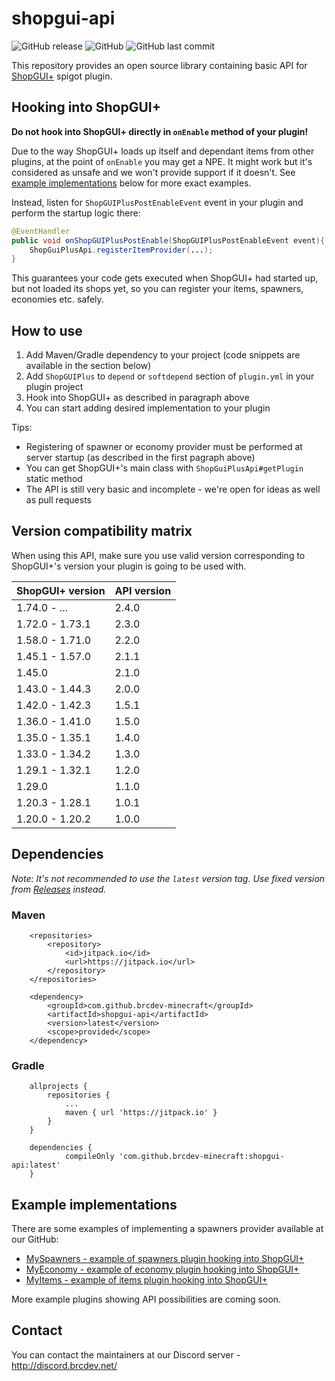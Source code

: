 # shopgui-api

![GitHub release](https://img.shields.io/github/release/brcdev-minecraft/shopgui-api)
![GitHub](https://img.shields.io/github/license/brcdev-minecraft/shopgui-api)
![GitHub last commit](https://img.shields.io/github/last-commit/brcdev-minecraft/shopgui-api)

This repository provides an open source library containing basic API
for [ShopGUI+](https://www.spigotmc.org/resources/shopgui-1-7-1-14.6515/) spigot plugin.

## Hooking into ShopGUI+

**Do not hook into ShopGUI+ directly in `onEnable` method of your plugin!**

Due to the way ShopGUI+ loads up itself and dependant items from other plugins, at the point of `onEnable` you may get a
NPE. It might work but it's considered as unsafe and we won't provide support if it doesn't.
See [example implementations](#example-implementations) below for more exact examples.

Instead, listen for `ShopGUIPlusPostEnableEvent` event in your plugin and perform the startup logic there:

```java
@EventHandler
public void onShopGUIPlusPostEnable(ShopGUIPlusPostEnableEvent event){
    ShopGuiPlusApi.registerItemProvider(...);
}
```

This guarantees your code gets executed when ShopGUI+ had started up, but not loaded its shops yet, so you can register
your items, spawners, economies etc. safely.

## How to use

1. Add Maven/Gradle dependency to your project (code snippets are available in the section below)
2. Add `ShopGUIPlus` to `depend` or `softdepend` section of `plugin.yml` in your plugin project
3. Hook into ShopGUI+ as described in paragraph above
4. You can start adding desired implementation to your plugin

Tips:

* Registering of spawner or economy provider must be performed at server startup (as described in the first pagraph
  above)
* You can get ShopGUI+'s main class with `ShopGuiPlusApi#getPlugin` static method
* The API is still very basic and incomplete - we're open for ideas as well as pull requests

## Version compatibility matrix

When using this API, make sure you use valid version corresponding to ShopGUI+'s version your plugin is going to be used
with.

| ShopGUI+ version  | API version |
| --- | --- |
| 1.74.0 - ... | 2.4.0
| 1.72.0 - 1.73.1 | 2.3.0
| 1.58.0 - 1.71.0 | 2.2.0
| 1.45.1 - 1.57.0 | 2.1.1
| 1.45.0 | 2.1.0
| 1.43.0 - 1.44.3 | 2.0.0
| 1.42.0 - 1.42.3 | 1.5.1
| 1.36.0 - 1.41.0 | 1.5.0
| 1.35.0 - 1.35.1  | 1.4.0
| 1.33.0 - 1.34.2 | 1.3.0
| 1.29.1 - 1.32.1 | 1.2.0
| 1.29.0 | 1.1.0
| 1.20.3 - 1.28.1 | 1.0.1
| 1.20.0 - 1.20.2 | 1.0.0

## Dependencies

_Note: It's not recommended to use the `latest` version tag. Use fixed version
from [Releases](https://github.com/brcdev-minecraft/shopgui-api/releases) instead._

### Maven

```
	<repositories>
		<repository>
		    <id>jitpack.io</id>
		    <url>https://jitpack.io</url>
		</repository>
	</repositories>
```

```
	<dependency>
	    <groupId>com.github.brcdev-minecraft</groupId>
	    <artifactId>shopgui-api</artifactId>
	    <version>latest</version>
	    <scope>provided</scope>
	</dependency>
```

### Gradle

```
	allprojects {
		repositories {
			...
			maven { url 'https://jitpack.io' }
		}
	}
```

```
	dependencies {
	        compileOnly 'com.github.brcdev-minecraft:shopgui-api:latest'
	}
```

## Example implementations

There are some examples of implementing a spawners provider available at our GitHub:

* [MySpawners - example of spawners plugin hooking into ShopGUI+](https://github.com/brcdev-minecraft/shopgui-api-example-spawner-provider)
* [MyEconomy - example of economy plugin hooking into ShopGUI+](https://github.com/brcdev-minecraft/shopgui-api-example-economy-provider)
* [MyItems - example of items plugin hooking into ShopGUI+](https://github.com/brcdev-minecraft/shopgui-api-example-item-provider)

More example plugins showing API possibilities are coming soon.

## Contact

You can contact the maintainers at our Discord server - http://discord.brcdev.net/

